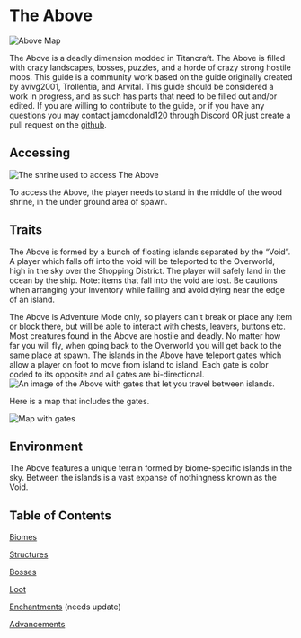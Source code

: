 # The Above

![Above Map](map.png)

The Above is a deadly dimension modded in Titancraft. The Above is filled with crazy landscapes, bosses, puzzles, and a horde of crazy strong hostile mobs. This guide is a community work based on the guide originally created by avivg2001, Trollentia, and Arvital. This guide should be considered a work in progress, and as such has parts that need to be filled out and/or edited. If you are willing to contribute to the guide, or if you have any questions you may contact jamcdonald120 through Discord OR just create a pull request on the [github](https://github.com/Jamcdonald120/Titancraft-Above-Wiki/tree/gh-pages).
## Accessing
![The shrine used to access The Above](accessing.png)

To access the Above, the player needs to stand in the middle of the wood shrine, in the under ground area of spawn.

## Traits

The Above is formed by a bunch of floating islands separated by the “Void”. A player which falls off into the void will be teleported to the Overworld, high in the sky over the Shopping District. The player will safely land in the ocean by the ship.  Note: items that fall into the void are lost.  Be cautions when arranging your inventory while falling and avoid dying near the edge of an island.

The Above is Adventure Mode only, so players can't break or place any item or block there, but will be able to interact with chests, leavers, buttons etc.
Most creatures found in the Above are hostile and deadly.
No matter how far you will fly, when going back to the Overworld you will get back to the same place at spawn. 
The islands in the Above have teleport gates which allow a player on foot to move from island to island.  Each gate is color coded to its opposite and all gates are bi-directional. 
![An image of the Above with gates that let you travel between islands.](gate.png)

Here is a map that includes the gates.

![Map with gates](gate_map.png)

## Environment

The Above features a unique terrain formed by biome-specific islands in the sky. Between the islands is a vast expanse of nothingness known as the Void.

## Table of Contents

[Biomes](biomes.md)

[Structures](structures.md)

[Bosses](bosses.md)

[Loot](loot.md)

[Enchantments](enchantments.md) (needs update)

[Advancements](advancements.md)

